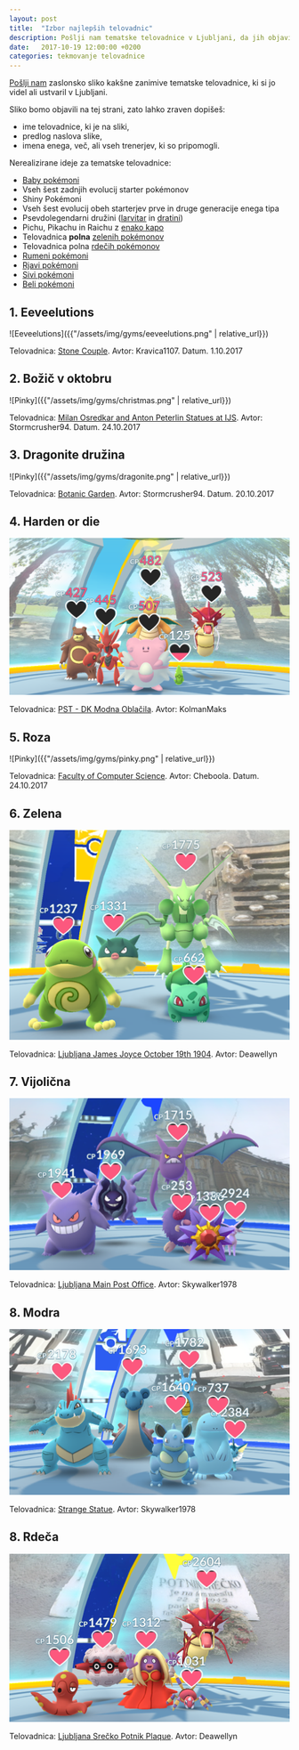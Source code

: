 ```yaml
---
layout: post
title:  "Izbor najlepših telovadnic"
description: Pošlji nam tematske telovadnice v Ljubljani, da jih objavimo!
date:   2017-10-19 12:00:00 +0200
categories: tekmovanje telovadnice
---
```



[Pošlji nam](mailto:{{site.email}}) zaslonsko sliko kakšne zanimive tematske
telovadnice, ki si jo videl ali ustvaril v Ljubljani.

Sliko bomo objavili na tej strani, zato lahko zraven dopišeš:
 - ime telovadnice, ki je na sliki,
 - predlog naslova slike,
 - imena enega, več, ali vseh trenerjev, ki so pripomogli.

Nerealizirane ideje za tematske telovadnice:
 - [Baby pokémoni](https://pokemongo.gamepress.gg/pichu-togepi-event)
 - Vseh šest zadnjih evolucij starter pokémonov
 - Shiny Pokémoni
 - Vseh šest evolucij obeh starterjev prve in druge generacije enega tipa
 - Psevdolegendarni družini ([larvitar](https://pokemongohub.net/generation-2/pokemon-go-larvitar-pupitar-tyranitar-overview/) in [dratini](https://bulbapedia.bulbagarden.net/wiki/Dratini_(Pok%C3%A9mon)#Evolution))
 - Pichu, Pikachu in Raichu z [enako kapo](https://www.google.si/search?q=hat+pikachu+pokemon+go&tbm=isch)
 - Telovadnica **polna** [zelenih pokémonov](https://bulbapedia.bulbagarden.net/wiki/List_of_Pok%C3%A9mon_by_color#Green)
 - Telovadnica polna [rdečih pokémonov](https://bulbapedia.bulbagarden.net/wiki/List_of_Pok%C3%A9mon_by_color#Red)
 - [Rumeni pokémoni](https://bulbapedia.bulbagarden.net/wiki/List_of_Pok%C3%A9mon_by_color#Yellow)
 - [Rjavi pokémoni](https://bulbapedia.bulbagarden.net/wiki/List_of_Pok%C3%A9mon_by_color#Brown)
 - [Sivi pokémoni](https://bulbapedia.bulbagarden.net/wiki/List_of_Pok%C3%A9mon_by_color#Gray)
 - [Beli pokémoni](https://bulbapedia.bulbagarden.net/wiki/List_of_Pok%C3%A9mon_by_color#White)

## 1. Eeveelutions

![Eeveelutions]({{"/assets/img/gyms/eeveelutions.png" | relative_url}})

Telovadnica: [Stone Couple](https://www.google.si/maps/place/46.054226,14.519191).
Avtor: Kravica1107. Datum. 1.10.2017

## 2. Božič v oktobru

![Pinky]({{"/assets/img/gyms/christmas.png" | relative_url}})

Telovadnica: [Milan Osredkar and Anton Peterlin Statues at IJS](https://www.google.si/maps/place/46.042751,14.48815).
Avtor: Stormcrusher94. Datum. 24.10.2017

## 3. Dragonite družina

![Pinky]({{"/assets/img/gyms/dragonite.png" | relative_url}})

Telovadnica: [Botanic Garden](https://www.google.si/maps/place/46.041039,14.514013).
Avtor: Stormcrusher94. Datum. 20.10.2017


## 4. Harden or die

![Polna telovadnica](/assets/img/gyms/full_gym.png)

Telovadnica: [PST - DK Modna Oblačila](https://www.google.com/maps/?daddr=46.037849,14.465525).
Avtor: KolmanMaks

## 5. Roza

![Pinky]({{"/assets/img/gyms/pinky.png" | relative_url}})

Telovadnica: [Faculty of Computer Science](https://www.google.si/maps/place/46.050495,14.468604).
Avtor: Cheboola. Datum. 24.10.2017

## 6. Zelena

![Zelena telovadnica](/assets/img/gyms/green.png)

Telovadnica: [Ljubljana James Joyce October 19th 1904](https://www.google.si/maps/place/46.058189,14.512661).
Avtor: Deawellyn

## 7. Vijolična

![Vijolična telovadnica](/assets/img/gyms/purple.png)

Telovadnica: [Ljubljana Main Post Office](https://www.google.si/maps/place/46.052231,14.503468).
Avtor: Skywalker1978

## 8. Modra

![Modra telovadnica](/assets/img/gyms/blue.png)

Telovadnica: [Strange Statue](https://www.google.si/maps/place/46.055061,14.502546).
Avtor: Skywalker1978

## 8. Rdeča

![Rdeča telovadnica](/assets/img/gyms/red.png)

Telovadnica: [Ljubljana Srečko Potnik Plaque](https://www.google.si/maps/place/46.056355,14.508749).
Avtor: Deawellyn
